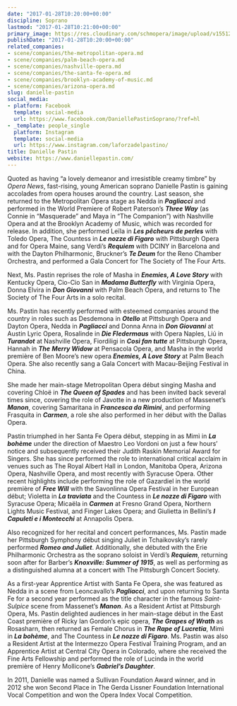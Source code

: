 ```yaml
---
date: "2017-01-28T10:20:00+00:00"
discipline: Soprano
lastmod: "2017-01-28T10:21:00+00:00"
primary_image: https://res.cloudinary.com/schmopera/image/upload/v1551224810/media/2019/02/DaniellePastin.jpg
publishDate: "2017-01-28T10:20:00+00:00"
related_companies:
- scene/companies/the-metropolitan-opera.md
- scene/companies/palm-beach-opera.md
- scene/companies/nashville-opera.md
- scene/companies/the-santa-fe-opera.md
- scene/companies/brooklyn-academy-of-music.md
- scene/companies/arizona-opera.md
slug: danielle-pastin
social_media:
- platform: Facebook
  template: social-media
  url: https://www.facebook.com/DaniellePastinSoprano/?ref=hl
- _template: people_single
  platform: Instagram
  template: social-media
  url: https://www.instagram.com/laforzadelpastino/
title: Danielle Pastin
website: https://www.daniellepastin.com/
---
```

Quoted as having “a lovely demeanor and irresistible creamy timbre” by _Opera News_, fast-rising, young American soprano Danielle Pastin is gaining accolades from opera houses around the country. Last season, she returned to the Metropolitan Opera stage as Nedda in **_Pagliacci_** and performed in the World Premiere of Robert Paterson’s **_Three Way_** (as Connie in “Masquerade” and Maya in “The Companion”) with Nashville Opera and at the Brooklyn Academy of Music, which was recorded for release. In addition, she performed Leïla in **_Les pêcheurs de perles_** with Toledo Opera, The Countess in **_Le nozze di Figaro_** with Pittsburgh Opera and for Opera Maine, sang Verdi’s **_Requiem_** with DCINY in Barcelona and with the Dayton Philharmonic, Bruckner’s **_Te Deum_** for the Reno Chamber Orchestra, and performed a Gala Concert for The Society of The Four Arts.

Next, Ms. Pastin reprises the role of Masha in **_Enemies, A Love Story_** with Kentucky Opera, Cio-Cio San in **_Madama Butterfly_** with Virginia Opera, Donna Elvira in **_Don Giovanni_** with Palm Beach Opera, and returns to The Society of The Four Arts in a solo recital.

Ms. Pastin has recently performed with esteemed companies around the country in roles such as Desdemona in **_Otello_** at Pittsburgh Opera and Dayton Opera, Nedda in **_Pagliacci_** and Donna Anna in **_Don Giovanni_** at Austin Lyric Opera, Rosalinde in **_Die Fledermaus_** with Opera Naples, Liú in **_Turandot_** at Nashville Opera, Fiordiligi in **_Così fan tutte_** at Pittsburgh Opera, Hannah in **_The_** **_Merry Widow_** at Pensacola Opera, and Masha in the world première of Ben Moore’s new opera **_Enemies, A Love Story_** at Palm Beach Opera. She also recently sang a Gala Concert with Macau-Beijing Festival in China.

She made her main-stage Metropolitan Opera début singing Masha and covering Chloë in **_The Queen of Spades_** and has been invited back several times since, covering the role of Javotte in a new production of Massenet’s **_Manon_**, covering Samaritana in **_Francesca da Rimini_**, and performing Frasquita in **_Carmen_**, a role she also performed in her début with the Dallas Opera.

Pastin triumphed in her Santa Fe Opera début, stepping in as Mimì in **_La bohème_** under the direction of Maestro Leo Vordoni on just a few hours’ notice and subsequently received their Judith Raskin Memorial Award for Singers. She has since performed the role to international critical acclaim in venues such as The Royal Albert Hall in London, Manitoba Opera, Arizona Opera, Nashville Opera, and most recently with Syracuse Opera. Other recent highlights include performing the role of Gazardiel in the world première of **_Free Will_** with the Savonlinna Opera Festival in her European début; Violetta in **_La traviata_** and the Countess in **_Le nozze di Figaro_** with Syracuse Opera; Micaëla in **_Carmen_** at Fresno Grand Opera, Northern Lights Music Festival, and Finger Lakes Opera; and Giulietta in Bellini’s **_I Capuleti e i Montecchi_** at Annapolis Opera.

Also recognized for her recital and concert performances, Ms. Pastin made her Pittsburgh Symphony début singing Juliet in Tchaikovsky’s rarely performed **_Romeo and Juliet_**. Additionally, she débuted with the Erie Philharmonic Orchestra as the soprano soloist in Verdi’s **_Requiem_**, returning soon after for Barber’s **_Knoxville: Summer of 1915_**, as well as performing as a distinguished alumna at a concert with The Pittsburgh Concert Society.

As a first-year Apprentice Artist with Santa Fe Opera, she was featured as Nedda in a scene from Leoncavallo’s **_Pagliacci_**, and upon returning to Santa Fe for a second year performed as the title character in the famous _Saint-Sulpice_ scene from Massenet’s **_Manon_**. As a Resident Artist at Pittsburgh Opera, Ms. Pastin delighted audiences in her main-stage début in the East Coast première of Ricky Ian Gordon’s epic opera, **_The Grapes of Wrath_** as Rosasharn, then returned as Female Chorus in **_The Rape of Lucretia_**, Mimì in **_La bohème_**, and The Countess in **_Le nozze di Figaro_**. Ms. Pastin was also a Resident Artist at the Intermezzo Opera Festival Training Program, and an Apprentice Artist at Central City Opera in Colorado, where she received the Fine Arts Fellowship and performed the role of Lucinda in the world première of Henry Mollicone’s **_Gabriel’s Daughter_**.

In 2011, Danielle was named a Sullivan Foundation Award winner, and in 2012 she won Second Place in The Gerda Lissner Foundation International Vocal Competition and won the Opera Index Vocal Competition.